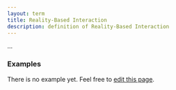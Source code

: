 ```yaml
---
layout: term
title: Reality-Based Interaction
description: definition of Reality-Based Interaction
---
```


...

### Examples
There is no example yet. Feel free to <a href="{{ site.repo }}/edit/master/{{ page.path }}" target="_blank"><i class="fa fa-edit fa-fw"></i> edit this page</a>.